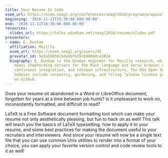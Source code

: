 ```yaml
---
title: Your Resume Is Code
osem_url: https://osem.seagl.org/conferences/seagl2016/program/proposals/198
beginning: '2016-11-11T15:30:00.000-08:00'
end: '2016-11-11T16:30:00.000-08:00'
resources:
  slides_url: https://talks.edunham.net/seagl2016/resume/slides.pdf
presenters:
- name: E. Dunham
  affiliation: Mozilla
  osem_url: https://osem.seagl.org/users/45
  gravatar_id: 5e3a5b03dcbda6bfb39cb98060c43034
  biography: E. Dunham is the DevOps engineer for Mozilla research, which in practice
    means shepherding servers for the Rust language and Servo browser engine web presence,
    continuous integration, and release infrastructure. The OSU Open Source Lab alum's
    hobbies include carpentry, gardening, and filing “please license your code” issues
    on GitHub.
---
```


Does your resume sit abandoned in a Word or LibreOffice document, forgotten for years at a time between job hunts? Is it unpleasant to work on, inconsistently formatted, and difficult to read?

LaTeX is a Free Software document formatting tool which can make your resume not only aesthetically pleasing, but fun to hack on as well! This talk will teach you the basics of LaTeX typesetting, how to apply it to your resume, and some best practices for making the document useful to your recruiters and interviewers. And since your resume will now be a single text file that you can use common Unix utilities to render into a format of your choice, you can apply your favorite version control and code review tools to it as well!
